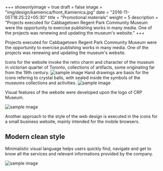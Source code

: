 +++
showonlyimage = true
draft = false
image = "img/design/kamienica/front_Kamienica.jpg"
date = "2016-11-05T18:25:22+05:30"
title = "Promotional materials"
weight = 5
description = "Projects executed for Cabbagetown Regent Park Community Museum were the opportunity to exercise publishing works in many media. One of the projects was renewing and updating the museum's website."
+++

Projects executed for Cabbagetown Regent Park Community Museum were the opportunity to exercise publishing works in many media. One of the projects was renewing and updating the museum's website.
<!--more-->
Icons for the website invoke the retro charm and character of the museum in victorian quarter of Toronto, collections of artifacts, some originating far from the 19th century.
![sample image](/img/design/6_drawings.jpg)
Hand drawings are basis for the icons refering to crystal balls, with sealed inside the symbols of the museums collections and activities.
![sample image](/img/design/icons.jpg)

Visual features of the website were developed upon the logo of CRP Museum.

![sample image](/img/design/banner_2.gif)

Another approach to the style of the web design is executed in the icons for a small business website, mainly intended for the mobile browsers.

## Modern clean style

Minimalistic visual language helps users quickly find, navigate and get to know all the services and relevant informations provided by the company.

![sample image](/img/design/Jones_Laundry.jpg)
